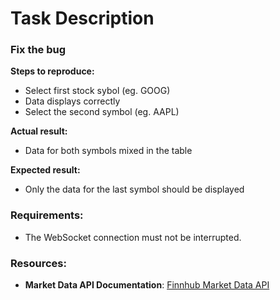 # Task Description

### Fix the bug

**Steps to reproduce:**

- Select first stock sybol (eg. GOOG)
- Data displays correctly
- Select the second symbol (eg. AAPL)

**Actual result:**

- Data for both symbols mixed in the table

**Expected result:**

- Only the data for the last symbol should be displayed

### Requirements:

- The WebSocket connection must not be interrupted.

### Resources:

- **Market Data API Documentation**: [Finnhub Market Data API](https://finnhub.io/docs/api/open-data)
